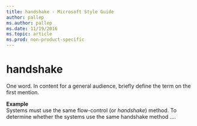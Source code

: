 ```yaml
---
title: handshake - Microsoft Style Guide
author: pallep
ms.author: pallep
ms.date: 11/19/2016
ms.topic: article
ms.prod: non-product-specific
---
```


# handshake

One word. In content for a general audience, briefly define the term on the first mention. 

**Example**  
Systems must use the same flow-control (or *handshake*) method. To determine whether the systems use the same handshake method ....
